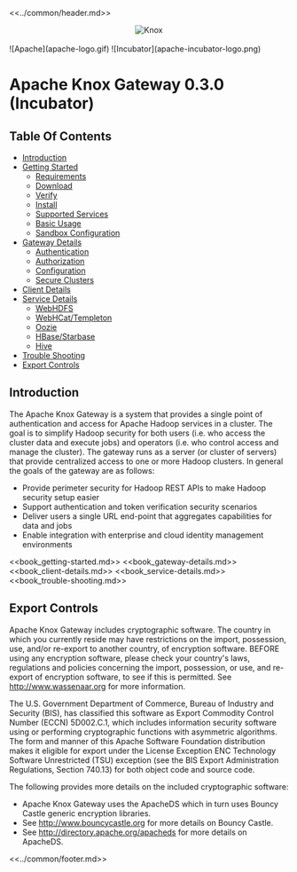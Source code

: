 <!--
   Licensed to the Apache Software Foundation (ASF) under one or more
   contributor license agreements.  See the NOTICE file distributed with
   this work for additional information regarding copyright ownership.
   The ASF licenses this file to You under the Apache License, Version 2.0
   (the "License"); you may not use this file except in compliance with
   the License.  You may obtain a copy of the License at

       http://www.apache.org/licenses/LICENSE-2.0

   Unless required by applicable law or agreed to in writing, software
   distributed under the License is distributed on an "AS IS" BASIS,
   WITHOUT WARRANTIES OR CONDITIONS OF ANY KIND, either express or implied.
   See the License for the specific language governing permissions and
   limitations under the License.
-->

<<../common/header.md>>

<div id="logo" style="width:100%; text-align:center">
  <img src="knox-logo.gif" alt="Knox"/>
</div>
<br>
![Apache](apache-logo.gif)
![Incubator](apache-incubator-logo.png)

# Apache Knox Gateway 0.3.0 (Incubator) #

## Table Of Contents ##

* [Introduction](#Introduction)
* [Getting Started](#Getting+Started)
    * [Requirements](#Requirements)
    * [Download](#Download)
    * [Verify](#Verify)
    * [Install](#Install)
    * [Supported Services](#Supported+Services)
    * [Basic Usage](#Basic+Usage)
    * [Sandbox Configuration](#Sandbox+Configuration)
* [Gateway Details](#Gateway+Details)
    * [Authentication](#Authentication)
    * [Authorization](#Authorization)
    * [Configuration](#Configuration)
    * [Secure Clusters](#Secure+Clusters)
* [Client Details](#Client+Details)
* [Service Details](#Service+Details)
    * [WebHDFS](#WebHDFS)
    * [WebHCat/Templeton](#WebHCat)
    * [Oozie](#Oozie)
    * [HBase/Starbase](#HBase)
    * [Hive](#Hive)
* [Trouble Shooting](#Trouble+Shooting)
* [Export Controls](#Export+Controls)


## Introduction ##

The Apache Knox Gateway is a system that provides a single point of authentication and access for Apache Hadoop services in a cluster.
The goal is to simplify Hadoop security for both users (i.e. who access the cluster data and execute jobs) and operators (i.e. who control access and manage the cluster).
The gateway runs as a server (or cluster of servers) that provide centralized access to one or more Hadoop clusters.
In general the goals of the gateway are as follows:

* Provide perimeter security for Hadoop REST APIs to make Hadoop security setup easier
* Support authentication and token verification security scenarios
* Deliver users a single URL end-point that aggregates capabilities for data and jobs
* Enable integration with enterprise and cloud identity management environments


<<book_getting-started.md>>
<<book_gateway-details.md>>
<<book_client-details.md>>
<<book_service-details.md>>
<<book_trouble-shooting.md>>


## Export Controls ##

Apache Knox Gateway includes cryptographic software.
The country in which you currently reside may have restrictions on the import, possession, use, and/or re-export to another country, of encryption software.
BEFORE using any encryption software, please check your country's laws, regulations and policies concerning the import, possession, or use, and re-export of encryption software, to see if this is permitted.
See http://www.wassenaar.org for more information.

The U.S. Government Department of Commerce, Bureau of Industry and Security (BIS), has classified this software as Export Commodity Control Number (ECCN) 5D002.C.1, which includes information security software using or performing cryptographic functions with asymmetric algorithms.
The form and manner of this Apache Software Foundation distribution makes it eligible for export under the License Exception ENC Technology Software Unrestricted (TSU) exception (see the BIS Export Administration Regulations, Section 740.13) for both object code and source code.

The following provides more details on the included cryptographic software:

* Apache Knox Gateway uses the ApacheDS which in turn uses Bouncy Castle generic encryption libraries.
* See http://www.bouncycastle.org for more details on Bouncy Castle.
* See http://directory.apache.org/apacheds for more details on ApacheDS.


<<../common/footer.md>>

